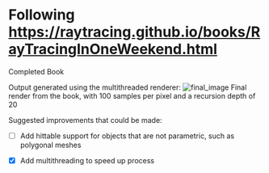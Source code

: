 # Following https://raytracing.github.io/books/RayTracingInOneWeekend.html

Completed Book

Output generated using the multithreaded renderer:
![final_image](https://github.com/kakuking/raytracing_in_one_weekend/assets/64602961/abb4747b-b48b-44c5-99e6-2e5e08f869d9)
Final render from the book, with 100 samples per pixel and a recursion depth of 20

Suggested improvements that could be made:

- [ ] Add hittable support for objects that are not parametric, such as polygonal meshes
- [x] Add multithreading to speed up process

